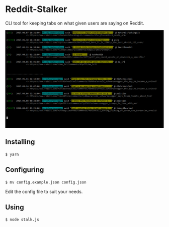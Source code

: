 # Reddit-Stalker
CLI tool for keeping tabs on what given users are saying on Reddit.

![Screenshot](https://raw.githubusercontent.com/ThePaavero/reddit-stalker/master/screenshot.png)

## Installing
`$ yarn`

## Configuring
`$ mv config.example.json config.json`

Edit the config file to suit your needs.

## Using
`$ node stalk.js`
